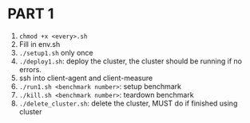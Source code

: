 # PART 1

1. `chmod +x <every>.sh`
2. Fill in env.sh
3. `./setup1.sh` only once
4. `./deploy1.sh`: deploy the cluster, the cluster should be running if no errors.
5. ssh into client-agent and client-measure
6. `./run1.sh <benchmark number>`: setup benchmark
7. `./kill.sh <benchmark number>`: teardown benchmark
8. `./delete_cluster.sh`: delete the cluster, MUST do if finished using cluster